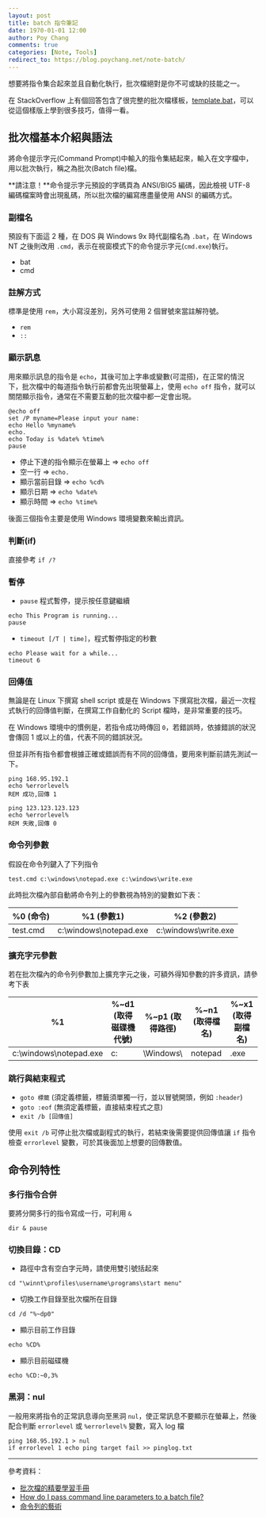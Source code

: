 ```yaml
---
layout: post
title: batch 指令筆記
date: 1970-01-01 12:00
author: Poy Chang
comments: true
categories: [Note, Tools]
redirect_to: https://blog.poychang.net/note-batch/
---
```


想要將指令集合起來並且自動化執行，批次檔絕對是你不可或缺的技能之一。

在 StackOverflow 上有個回答包含了很完整的批次檔樣板，[template.bat](https://stackoverflow.com/a/45070967/3803939)，可以從這個樣版上學到很多技巧，值得一看。

## 批次檔基本介紹與語法

將命令提示字元(Command Prompt)中輸入的指令集結起來，輸入在文字檔中，用以批次執行，稱之為批次(Batch file)檔。

**請注意！**命令提示字元預設的字碼頁為 ANSI/BIG5 編碼，因此檢視 UTF-8 編碼檔案時會出現亂碼，所以批次檔的編寫應盡量使用 ANSI 的編碼方式。

### 副檔名

預設有下面這 2 種，在 DOS 與 Windows 9x 時代副檔名為 `.bat`，在 Windows NT 之後則改用 `.cmd`，表示在視窗模式下的命令提示字元(`cmd.exe`)執行。

- bat
- cmd

### 註解方式

標準是使用 `rem`，大小寫沒差別，另外可使用 2 個冒號來當註解符號。

- `rem`
- `::`

### 顯示訊息

用來顯示訊息的指令是 `echo`，其後可加上字串或變數(可混搭)，在正常的情況下，批次檔中的每道指令執行前都會先出現螢幕上，使用 `echo off` 指令，就可以關閉顯示指令，通常在不需要互動的批次檔中都一定會出現。

```
@echo off
set /P myname=Please input your name:
echo Hello %myname%
echo.
echo Today is %date% %time%
pause
```

- 停止下達的指令顯示在螢幕上 => `echo off`
- 空一行 => `echo.`
- 顯示當前目錄 => `echo %cd%`
- 顯示日期 => `echo %date%`
- 顯示時間 => `echo %time%`

後面三個指令主要是使用 Windows 環境變數來輸出資訊。

### 判斷(if)

直接參考 `if /?`

### 暫停

- `pause` 程式暫停，提示按任意鍵繼續

```
echo This Program is running...
pause
```

- `timeout [/T | time]`，程式暫停指定的秒數

```
echo Please wait for a while...
timeout 6
```

### 回傳值

無論是在 Linux 下撰寫 shell script 或是在 Windows 下撰寫批次檔，最近一次程式執行的回傳值判斷，在撰寫工作自動化的 Script 檔時，是非常重要的技巧。

在 Windows 環境中的慣例是，若指令成功時傳回 `0`，若錯誤時，依據錯誤的狀況會傳回 1 或以上的值，代表不同的錯誤狀況。

但並非所有指令都會根據正確或錯誤而有不同的回傳值，要用來判斷前請先測試一下。

```
ping 168.95.192.1
echo %errorlevel%
REM 成功,回傳 1

ping 123.123.123.123
echo %errorlevel%
REM 失敗,回傳 0
```

### 命令列參數

假設在命令列鍵入了下列指令

```
test.cmd c:\windows\notepad.exe c:\windows\write.exe
```

此時批次檔內部自動將命令列上的參數視為特別的變數如下表：

<table class="table table-striped">
<thead>
  <tr>
    <th>%0 (命令)</th>
	<th>%1 (參數1)</th>
	<th>%2 (參數2)</th>
  </tr>
</thead>
<tbody>
  <tr>
    <td>test.cmd</td>
	<td>c:\windows\notepad.exe</td>
	<td>c:\windows\write.exe</td>
  </tr>
</tbody>
</table>

### 擴充字元參數

若在批次檔內的命令列參數加上擴充字元之後，可額外得知參數的許多資訊，請參考下表

<table class="table table-striped">
<thead>
  <tr>
    <th>%1</th>
	<th>%~d1 (取得磁碟機代號)</th>
	<th>%~p1 (取得路徑)</th>
	<th>%~n1 (取得檔名)</th>
	<th>%~x1 (取得副檔名)</th>
  </tr>
</thead>
<tbody>
  <tr>
    <td>c:\windows\notepad.exe</td>
	<td>c:</td>
	<td>\Windows\</td>
	<td>notepad	</td>
	<td>.exe</td>
  </tr>
</tbody>
</table>

### 跳行與結束程式

- `goto 標籤` (須定義標籤，標籤須單獨一行，並以冒號開頭，例如 `:header`)
- `goto :eof` (無須定義標籤，直接結束程式之意)
- `exit /b [回傳值]`

使用 `exit /b` 可停止批次檔或副程式的執行，若結束後需要提供回傳值讓 `if` 指令檢查 `errorlevel` 變數，可於其後面加上想要的回傳數值。

## 命令列特性

### 多行指令合併

要將分開多行的指令寫成一行，可利用 `&`

```
dir & pause
```

### 切換目錄：CD

- 路徑中含有空白字元時，請使用雙引號括起來

```
cd "\winnt\profiles\username\programs\start menu"
```

- 切換工作目錄至批次檔所在目錄

```
cd /d "%~dp0"
```

- 顯示目前工作目錄

```
echo %CD%
```

- 顯示目前磁碟機

```
echo %CD:~0,3%
```

### 黑洞：nul

一般用來將指令的正常訊息導向至黑洞 `nul`，使正常訊息不要顯示在螢幕上，然後配合判斷 `errorlevel` 或 `%errorlevel%` 變數，寫入 log 檔

```
ping 168.95.192.1 > nul
if errorlevel 1 echo ping target fail >> pinglog.txt
```

---

參考資料：

- [批次檔的精要學習手冊](https://www.gitbook.com/book/peterju/cmddoc)
- [How do I pass command line parameters to a batch file?](https://stackoverflow.com/questions/26551/how-do-i-pass-command-line-parameters-to-a-batch-file)
- [命令列的藝術](https://github.com/jlevy/the-art-of-command-line/blob/master/README-zh-Hant.md)
